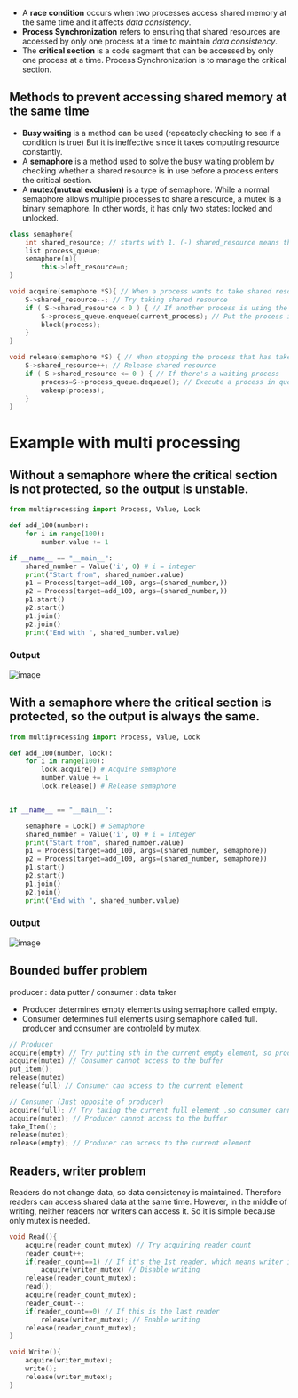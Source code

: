 - A **race condition** occurs when two processes access shared memory at the same time and it affects *data consistency*.<br>
- **Process Synchronization** refers to ensuring that shared resources are accessed by only one process at a time to maintain *data consistency*.<br>
- The **critical section** is a code segment that can be accessed by only one process at a time. Process Synchronization is to manage the critical section.<br>

## Methods to prevent accessing shared memory at the same time
- **Busy waiting** is a method can be used (repeatedly checking to see if a condition is true) But it is ineffective since it takes computing resource constantly.
- A **semaphore** is a method used to solve the busy waiting problem by checking whether a shared resource is in use before a process enters the critical section.
- A **mutex(mutual exclusion)** is a type of semaphore. While a normal semaphore allows multiple processes to share a resource, a mutex is a binary semaphore. In other words, it has only two states: locked and unlocked.

~~~c++
class semaphore{
	int shared_resource; // starts with 1. (-) shared_resource means the number of waiting processes.
	list process_queue;
	semaphore(n){
		this->left_resource=n;
}

void acquire(semaphore *S){ // When a process wants to take shared resource
    S->shared_resource--; // Try taking shared resource
    if ( S->shared_resource < 0 ) { // If another process is using the shared resource.
        S->process_queue.enqueue(current_process); // Put the process in queue
        block(process);
    }
}

void release(semaphore *S) { // When stopping the process that has taken the resource
    S->shared_resource++; // Release shared resource
    if ( S->shared_resource <= 0 ) { // If there's a waiting process
        process=S->process_queue.dequeue(); // Execute a process in queue
        wakeup(process);
    }
}
~~~

# Example with multi processing
## Without a semaphore where the critical section is not protected, so the output is unstable.
~~~python
from multiprocessing import Process, Value, Lock

def add_100(number):
    for i in range(100):
        number.value += 1

if __name__ == "__main__":
    shared_number = Value('i', 0) # i = integer
    print("Start from", shared_number.value)
    p1 = Process(target=add_100, args=(shared_number,))
    p2 = Process(target=add_100, args=(shared_number,))
    p1.start()
    p2.start()
    p1.join()
    p2.join()
    print("End with ", shared_number.value)
~~~
### Output
![image](https://user-images.githubusercontent.com/67142421/177394795-d4fc8ac8-d465-4f08-b00b-40202a48e261.png)

## With a semaphore where the critical section is protected, so the output is always the same.
~~~python
from multiprocessing import Process, Value, Lock

def add_100(number, lock):
    for i in range(100):
        lock.acquire() # Acquire semaphore
        number.value += 1
        lock.release() # Release semaphore


if __name__ == "__main__":

    semaphore = Lock() # Semaphore
    shared_number = Value('i', 0) # i = integer
    print("Start from", shared_number.value)
    p1 = Process(target=add_100, args=(shared_number, semaphore))
    p2 = Process(target=add_100, args=(shared_number, semaphore))
    p1.start()
    p2.start()
    p1.join()
    p2.join()
    print("End with ", shared_number.value)
~~~
### Output
![image](https://user-images.githubusercontent.com/67142421/177388487-051bd0f0-e5ea-4242-9278-a97af7899ca5.png)

## Bounded buffer problem
producer : data putter / consumer : data taker<br>
* Producer determines empty elements using semaphore called empty.
* Consumer determines full elements using semaphore called full.
producer and consumer are controleld by mutex.

~~~c++
// Producer
acquire(empty) // Try putting sth in the current empty element, so producer cannot access to the current element
acquire(mutex) // Consumer cannot access to the buffer
put_item();
release(mutex)
release(full) // Consumer can access to the current element

// Consumer (Just opposite of producer)
acquire(full); // Try taking the current full element ,so consumer cannot access to the current element
acquire(mutex); // Producer cannot access to the buffer
take_Item();
release(mutex);
release(empty); // Producer can access to the current element
~~~

## Readers, writer problem
Readers do not change data, so data consistency is maintained. Therefore readers can access shared data at the same time.<nt>
However, in the middle of writing, neither readers nor writers can access it. So it is simple because only mutex is needed.<br>

~~~c++
void Read(){
	acquire(reader_count_mutex) // Try acquiring reader count
	reader_count++;
	if(reader_count==1) // If it's the 1st reader, which means writer is off
		acquire(writer_mutex) // Disable writing
	release(reader_count_mutex);
	read();
	acquire(reader_count_mutex);
	reader_count--;
	if(reader_count==0) // If this is the last reader
		release(writer_mutex); // Enable writing
	release(reader_count_mutex);
}

void Write(){
	acquire(writer_mutex);
	write();
	release(writer_mutex);
}
~~~
